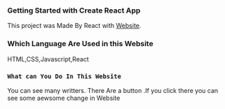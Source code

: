 ### Getting Started with Create React App

This project was Made By React with [Website](https://writters.netlify.app/).

### Which Language Are Used in this Website

HTML,CSS,Javascript,React

### `What can You Do In This Website`
You can see many writters.
There Are a button .If you click there you can see some aewsome change in Website

